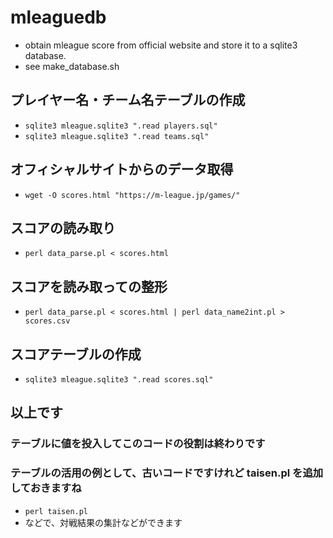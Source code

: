 # mleaguedb
* obtain mleague score from official website and store it to a sqlite3 database.
* see make_database.sh 
## プレイヤー名・チーム名テーブルの作成
* `sqlite3 mleague.sqlite3 ".read players.sql"`
* `sqlite3 mleague.sqlite3 ".read teams.sql"`
## オフィシャルサイトからのデータ取得
* `wget -O scores.html "https://m-league.jp/games/"`
## スコアの読み取り
* `perl data_parse.pl < scores.html`
## スコアを読み取っての整形
* `perl data_parse.pl < scores.html | perl data_name2int.pl > scores.csv`
## スコアテーブルの作成
* `sqlite3 mleague.sqlite3 ".read scores.sql"`
## 以上です
### テーブルに値を投入してこのコードの役割は終わりです
### テーブルの活用の例として、古いコードですけれど taisen.pl を追加しておきますね
* `perl taisen.pl` 
* などで、対戦結果の集計などができます
